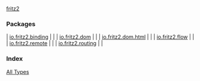 [fritz2](./index.md)

### Packages

| [io.fritz2.binding](io.fritz2.binding/index.md) |  |
| [io.fritz2.dom](io.fritz2.dom/index.md) |  |
| [io.fritz2.dom.html](io.fritz2.dom.html/index.md) |  |
| [io.fritz2.flow](io.fritz2.flow.md) |  |
| [io.fritz2.remote](io.fritz2.remote/index.md) |  |
| [io.fritz2.routing](io.fritz2.routing/index.md) |  |

### Index

[All Types](alltypes/index.md)